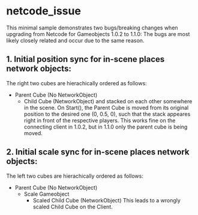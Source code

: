 # netcode_issue

This minimal sample demonstrates two bugs/breaking changes when upgrading from Netcode for Gameobjects 1.0.2 to 1.1.0:
The bugs are most likely closely related and occur due to the same reason.

## 1. Initial position sync for in-scene places network objects:

The right two cubes are hierachically ordered as follows:
- Parent Cube (No NetworkObject)
  - Child Cube (NetworkObject)
and stacked on each other somewhere in the scene. 
On Start(), the Parent Cube is moved from its original position to the desired one (0, 0.5, 0), 
such that the stack appeares right in front of the respective players. 
This works fine on the connecting client in 1.0.2, but in 1.1.0 only the parent cube is being moved. 

## 2. Initial scale sync for in-scene places network objects:

The left two cubes are hierachically ordered as follows:
- Parent Cube (No NetworkObject)
  - Scale Gameobject 
    - Scaled Child Cube (NetworkObject)
This leads to a wrongly scaled Child Cube on the Client. 
